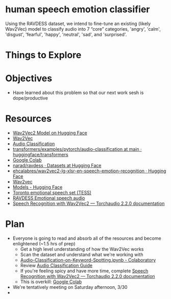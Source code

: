 # human speech emotion classifier

Using the RAVDESS dataset, we intend to fine-tune an existing (likely Wav2Vec) model to classify audio into 7 “core” categories, 'angry', 'calm', 'disgust', 'fearful', 'happy', 'neutral', 'sad', and 'surprised'.

# Things to Explore

# Objectives

- Have learned about this problem so that our next work sesh is dope/productive
  
# Resources

- [Wav2Vec2 Model on Hugging Face](https://huggingface.co/docs/transformers/en/model_doc/wav2vec2)
- [Wav2Vec](https://ai.meta.com/research/impact/wav2vec/#how-it-works)
- [Audio Classification](https://huggingface.co/docs/transformers/en/tasks/audio_classification)
- [transformers/examples/pytorch/audio-classification at main · huggingface/transformers](https://github.com/huggingface/transformers/tree/main/examples/pytorch/audio-classification)
- [Google Colab](https://colab.research.google.com/github/m3hrdadfi/soxan/blob/main/notebooks/Emotion_recognition_in_Greek_speech_using_Wav2Vec2.ipynb)
- [narad/ravdess · Datasets at Hugging Face](https://huggingface.co/datasets/narad/ravdess)
- [ehcalabres/wav2vec2-lg-xlsr-en-speech-emotion-recognition · Hugging Face](https://huggingface.co/ehcalabres/wav2vec2-lg-xlsr-en-speech-emotion-recognition)
- [Wav2vec](https://ai.meta.com/research/impact/wav2vec/)
- [Models - Hugging Face](https://huggingface.co/models?pipeline_tag=audio-classification&sort=downloads&search=emotion)
- [Toronto emotional speech set (TESS)](https://www.kaggle.com/datasets/ejlok1/toronto-emotional-speech-set-tess)
- [RAVDESS Emotional speech audio](https://www.kaggle.com/datasets/uwrfkaggler/ravdess-emotional-speech-audio)
- [Speech Recognition with Wav2Vec2 — Torchaudio 2.2.0 documentation](https://pytorch.org/audio/stable/tutorials/speech_recognition_pipeline_tutorial.html)

# Plan

- Everyone is going to read and absorb all of the resources and become enlightened (~1.5 hrs of prep)
  - Get a high level understanding of how the Wav2Vec works
  - Scan the dataset and understand what we're working with
  - [Audio-Classification-on-Keyword-Spotting.ipynb - Colaboratory](https://colab.research.google.com/github/huggingface/notebooks/blob/main/examples/audio_classification.ipynb)
  - Review [Audio Classification Guide](https://huggingface.co/docs/transformers/en/tasks/audio_classification)
  - If you're feeling spicy and have more time, complete [Speech Recognition with Wav2Vec2 — Torchaudio 2.2.0 documentation](https://pytorch.org/audio/stable/tutorials/speech_recognition_pipeline_tutorial.html)
  - This is overkill: [Google Colab](https://colab.research.google.com/github/m3hrdadfi/soxan/blob/main/notebooks/Emotion_recognition_in_Greek_speech_using_Wav2Vec2.ipynb)
- We're tentatively meeting on Saturday afternoon, 3/30
- 
